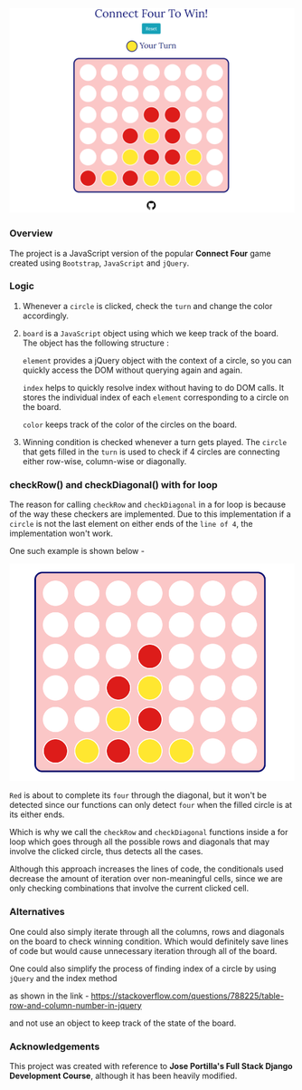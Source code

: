 ![Tic Tac Toe Board](/images/board.png)

### Overview

The project is a JavaScript version of the popular **Connect Four** game created using `Bootstrap`, `JavaScript` and `jQuery`.

### Logic

1. Whenever a `circle` is clicked, check the `turn` and change the color accordingly.

2. `board` is a `JavaScript` object using which we keep track of the board. The object has the following structure :

   `element` provides a jQuery object with the context of a circle, so you can quickly access the DOM without querying again and again.

   `index` helps to quickly resolve index without having to do DOM calls. It stores the individual index of each `element` corresponding to a circle on the board.

   `color` keeps track of the color of the circles on the board.

3. Winning condition is checked whenever a turn gets played. The `circle` that gets filled in the `turn` is used to check if 4 circles are connecting either row-wise, column-wise or diagonally.

### checkRow() and checkDiagonal() with for loop

The reason for calling `checkRow` and `checkDiagonal` in a for loop is because of the way these checkers are implemented. Due to this implementation if a `circle` is not the last element on either ends of the `line of 4`, the implementation won't work.

One such example is shown below - 

![Tic Tac Toe Board Diagonal Four](/images/board-detail.png)

`Red` is about to complete its `four` through the diagonal, but it won't be detected since our functions can only detect `four` when the filled circle is at its either ends.

Which is why we call the `checkRow` and `checkDiagonal` functions inside a for loop which goes through all the possible rows and diagonals that may involve the clicked circle, thus detects all the cases.

Although this approach increases the lines of code, the conditionals used decrease the amount of iteration over non-meaningful cells, since we are only checking combinations that involve the current clicked cell. 

### Alternatives

One could also simply iterate through all the columns, rows and diagonals on the board to check winning condition. Which would definitely save lines of code but would cause unnecessary iteration through all of the board.

One could also simplify the process of finding index of a circle by using `jQuery` and the index method

as shown in the link - https://stackoverflow.com/questions/788225/table-row-and-column-number-in-jquery

and not use an object to keep track of the state of the board.

### Acknowledgements

This project was created with reference to **Jose Portilla's Full Stack Django Development Course**, although it has been heavily modified.
